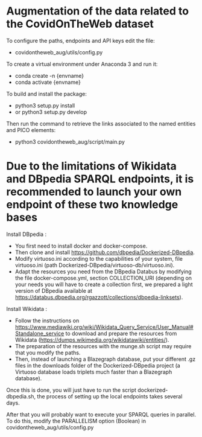 # Augmentation of the data related to the CovidOnTheWeb dataset

To configure the paths, endpoints and API keys edit the file:
- covidontheweb_aug/utils/config.py

To create a virtual environment under Anaconda 3 and run it:
- conda create -n {envname}
- conda activate {envname}

To build and install the package:
- python3 setup.py install
- or python3 setup.py develop

Then run the command to retrieve the links associated to the named entities and PICO elements:
- python3 covidontheweb_aug/script/main.py


# Due to the limitations of Wikidata and DBpedia SPARQL endpoints, it is recommended to launch your own endpoint of these two knowledge bases

Install DBpedia :
- You first need to install docker and docker-compose.
- Then clone and install https://github.com/dbpedia/Dockerized-DBpedia.
- Modify virtuoso.ini according to the capabilities of your system, file virtuoso.ini (path Dockerized-DBpedia/virtuoso-db/virtuoso.ini).
- Adapt the resources you need from the DBpedia Databus by modifying the file docker-compose.yml, section COLLECTION_URI (depending on your needs you will have to create a collection first, we prepared a light version of DBpedia available at https://databus.dbpedia.org/rgazzott/collections/dbpedia-linksets).

Install Wikidata :
- Follow the instructions on https://www.mediawiki.org/wiki/Wikidata_Query_Service/User_Manual#Standalone_service to download and prepare the resources from Wikidata (https://dumps.wikimedia.org/wikidatawiki/entities/).
- The preparation of the resources with the munge.sh script may require that you modify the paths.
- Then, instead of launching a Blazegraph database, put your different .gz files in the downloads folder of the Dockerized-DBpedia project (a Virtuoso database loads triplets much faster than a Blazegraph database).

Once this is done, you will just have to run the script dockerized-dbpedia.sh, the process of setting up the local endpoints takes several days.

After that you will probably want to execute your SPARQL queries in parallel. To do this, modify the PARALLELISM option (Boolean) in covidontheweb_aug/utils/config.py
